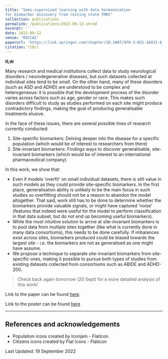 ```yaml
---
title: "Semi-supervised learning with data harmonisation
for biomarker discovery from resting state fMRI"
collection: publications
permalink: /publications/2022-09-13-shred
excerpt: ''
date: 2022-09-12
venue: 'MICCAI'
paperurl: 'https://link.springer.com/chapter/10.1007/978-3-031-16431-6_42'
citation: (tbc)
---
```


**tl;dr**

Many research and medical institutions collect data to study neurological disorders / neurodegenerative diseases, but such datasets collected at individual sites tend to be small.
On the other hand, many of these disorders (such as ASD and ADHD) are understood to be complex and heterogeneous: it is possible that the development process of the disorder varies across factors such as age, gender or race.
This makes such disorders difficult to study as studies performed on each site might produce contradictory findings, making the goal of producing generalisable treatments elusive.

In the face of these issues, there are several possible lines of research currently conducted:

1. Site-specific biomarkers: Delving deeper into the disease for a specific population (which would be of interest to researchers from there)
2. Site-invariant biomarkers: Findings ways to discover generalisable, site-invariant biomarkers (which would be of interest to an international pharmaceutical company)

In this work, we show that:
- Even if models 'overfit' on small individual datasets, there is still value in such models as they could provide site-specific biomarkers. In the first place, generalisation ability is unlikely to be the main focus in such studies so overfitting should not be a reason to abandon the model altogether. That said, work still has to be done to determine whether the biomarkers provide valuable signals, or might have captured 'noise' (features that indeed were useful for the model to perform classification in that data subset, but do not end up becoming useful biomarkers).
- While the most intuitive solution to arrive at site-invariant biomarkers is to pool data from multiple sites together (like what is currently done in many data consortiums), this needs to be done carefully. If imbalances exist across sites, biomarkers produced could be biased towards the largest site - i.e. the biomarkers are not as generalised as one might have assume.
- We propose a technique to separate site-invariant biomarkers from site-specific ones, making it possible to pursue both types of studies from existing datasets collected from consortiums such as ABIDE and ADHD-200.

> Check back again tomorrow (20 Sept) for a more detailed analysis of this work!

Link to the paper can be found [here](https://link.springer.com/chapter/10.1007/978-3-031-16431-6_42).

Link to the poster can be found [here](https://yihao001.github.io/publications/paper1900_poster.pdf)

---

## References and acknowledgements

- Population icons created by Iconjam - Flaticon
- Citizens icons created by Flat Icons - Flaticon

Last Updated: 19 September 2022